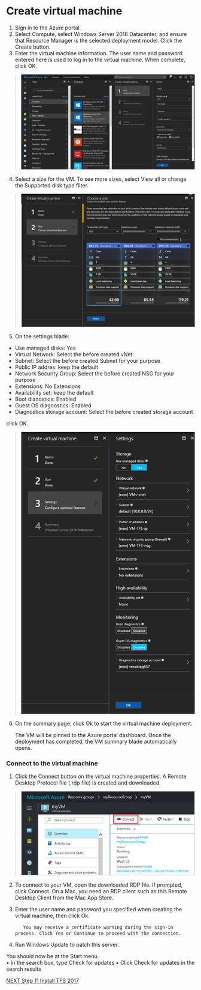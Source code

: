 # Create virtual machine

1. Sign in to the Azure portal.
2. Select Compute, select Windows Server 2016 Datacenter, and ensure that Resource Manager is the selected deployment model. Click the Create button.
3. Enter the virtual machine information. The user name and password entered here is used to log in to the virtual machine. When complete, click OK.
> <img src="/Images/10-VM.md/01-VM.PNG" width="600"/> 

4. Select a size for the VM. To see more sizes, select View all or change the Supported disk type filter. 
> <img src="/Images/10-VM.md/02-VM.PNG" width="600"/> 

5. On the settings blade: 
- Use managed disks: Yes
- Virtual Network: Select the before created vNet
- Subnet: Select the before created Subnet for your purpose
- Public IP addres: keep the default
- Network Security Group: Select the before created NSG for your purpose
- Extensions: No Extensions
- Availability set: keep the default
- Boot dianostics: Enabled
- Guest OS diagnostics: Enabled
- Diagnostics storage account: Select the before created storage account

click OK.
> <img src="/Images/10-VM.md/03-VM.PNG" width="600"/> 

6. On the summary page, click Ok to start the virtual machine deployment.

      The VM will be pinned to the Azure portal dashboard. Once the deployment has completed, the VM summary blade automatically opens.

### Connect to the virtual machine


1. Click the Connect button on the virtual machine properties. A Remote Desktop Protocol file (.rdp file) is created and downloaded.

> <img src="/Images/10-VM.md/04-VM.PNG" width="600"/> 

2. To connect to your VM, open the downloaded RDP file. If prompted, click Connect. On a Mac, you need an RDP client such as this Remote Desktop Client from the Mac App Store.

3. Enter the user name and password you specified when creating the virtual machine, then click Ok.

          You may receive a certificate warning during the sign-in process. Click Yes or Continue to proceed with the connection.
          
4. Run Windows Update to patch this server.

You should now be at the Start menu.  
•
In the search box, type 
Check for updates
•
Click 
Check for updates
 in the search results

[NEXT Step 11 Install TFS 2017 ](../../../TFS-2017-Installation-Guide/blob/master/TFS2017-install-guide.pdf)
